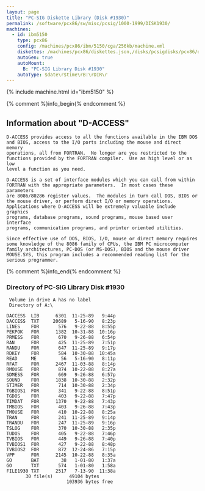 ```yaml
---
layout: page
title: "PC-SIG Diskette Library (Disk #1930)"
permalink: /software/pcx86/sw/misc/pcsig/1000-1999/DISK1930/
machines:
  - id: ibm5150
    type: pcx86
    config: /machines/pcx86/ibm/5150/cga/256kb/machine.xml
    diskettes: /machines/pcx86/diskettes.json,/disks/pcsigdisks/pcx86/diskettes.json
    autoGen: true
    autoMount:
      B: "PC-SIG Library Disk #1930"
    autoType: $date\r$time\rB:\rDIR\r
---
```


{% include machine.html id="ibm5150" %}

{% comment %}info_begin{% endcomment %}

## Information about "D-ACCESS"

    D-ACCESS provides access to all the functions available in the IBM DOS
    and BIOS, access to the I/O ports including the mouse and direct memory
    operations, all from FORTRAN.  No longer are you restricted to the
    functions provided by the FORTRAN compiler.  Use as high level or as low
    level a function as you need.
    
    D-ACCESS is a set of interface modules which you can call from within
    FORTRAN with the appropriate parameters.  In most cases these parameters
    are 8086/80286 register values.  The modules in turn call DOS, BIOS or
    the mouse driver, or perform direct I/O or memory operations.
    Applications where D-ACCESS will be extremely valuable include graphics
    programs, database programs, sound programs, mouse based user interface
    programs, communication programs, and printer oriented utilities.
    
    Since effective use of DOS, BIOS, I/O, mouse or direct memory requires
    some knowledge of the 8086 family of CPUs, the IBM PC microcomputer
    family architectures, PC-DOS (or MS-DOS), BIOS and the mouse driver
    MOUSE.SYS, this program includes a recommended reading list for the
    serious programmer.
{% comment %}info_end{% endcomment %}


### Directory of PC-SIG Library Disk #1930

     Volume in drive A has no label
     Directory of A:\

    DACCESS  LIB      6301  11-25-89   9:44p
    DACCESS  TXT     20689   5-16-90   8:23p
    LINES    FOR       576   9-22-88   8:55p
    PEKPOK   FOR      1382  10-31-88  10:16p
    PRMESS   FOR       670   9-26-88   6:54p
    RAN      FOR       425  11-25-89   7:51p
    RANDU    FOR       647  11-25-89   9:17p
    RDKEY    FOR       584  10-30-88  10:45a
    READ     ME         56   5-16-90   8:11p
    RFAT     FOR      2467  11-03-88   8:14p
    RMOUSE   FOR       874  10-22-88   8:27a
    SDMESS   FOR       669   9-26-88   6:57p
    SOUND    FOR      1838  10-30-88   2:32p
    STIMER   FOR       714  10-30-88   2:34p
    TGBIOS1  FOR       341   9-22-88   8:51p
    TGDOS    FOR       403   9-22-88   7:47p
    TIMDAT   FOR      1370   9-22-88   7:43p
    TMBIOS   FOR       403   9-26-88   7:43p
    TMOUSE   FOR       410  10-22-88   8:25a
    TRAN     FOR       241  11-25-89   9:14p
    TRANDU   FOR       247  11-25-89   9:16p
    TSLOG    FOR       370  10-30-88   2:35p
    TUDOS    FOR       405   9-22-88   7:46p
    TVBIOS   FOR       449   9-26-88   7:40p
    TVBIOS1  FOR       427   9-22-88   8:48p
    TVBIOS2  FOR       872  12-24-86   7:15p
    VPP      FOR      2145  10-22-88   8:35a
    GO       BAT        38   1-01-80   1:37a
    GO       TXT       574   1-01-80   1:58a
    FILE1930 TXT      2517   7-13-90  11:38a
           30 file(s)      49104 bytes
                          103936 bytes free
